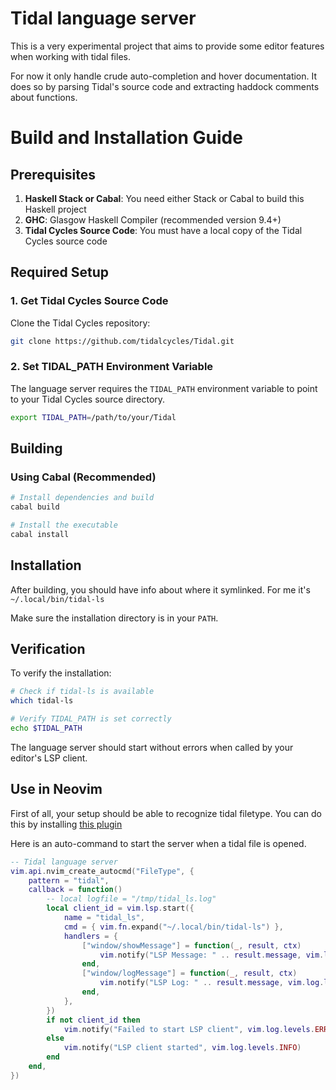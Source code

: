 # Tidal language server

This is a very experimental project that aims to provide some editor features
when working with tidal files.

For now it only handle crude auto-completion and hover documentation. It does so
by parsing Tidal's source code and extracting haddock comments about functions.

# Build and Installation Guide

## Prerequisites

1. **Haskell Stack or Cabal**: You need either Stack or Cabal to build this Haskell project
2. **GHC**: Glasgow Haskell Compiler (recommended version 9.4+)
3. **Tidal Cycles Source Code**: You must have a local copy of the Tidal Cycles source code

## Required Setup

### 1. Get Tidal Cycles Source Code

Clone the Tidal Cycles repository:

```bash
git clone https://github.com/tidalcycles/Tidal.git
```

### 2. Set TIDAL_PATH Environment Variable

The language server requires the `TIDAL_PATH` environment variable to point to your Tidal Cycles source directory.

```bash
export TIDAL_PATH=/path/to/your/Tidal
```

## Building

### Using Cabal (Recommended)

```bash
# Install dependencies and build
cabal build

# Install the executable
cabal install
```

## Installation

After building, you should have info about where it symlinked.
For me it's `~/.local/bin/tidal-ls`

Make sure the installation directory is in your `PATH`.

## Verification

To verify the installation:

```bash
# Check if tidal-ls is available
which tidal-ls

# Verify TIDAL_PATH is set correctly
echo $TIDAL_PATH
```

The language server should start without errors when called by your editor's LSP client.

## Use in Neovim 

First of all, your setup should be able to recognize tidal filetype. You can do
this by installing [this plugin](https://github.com/tidalcycles/vim-tidal)

Here is an auto-command to start the server when a tidal file is opened.

```lua
-- Tidal language server
vim.api.nvim_create_autocmd("FileType", {
	pattern = "tidal",
	callback = function()
		-- local logfile = "/tmp/tidal_ls.log"
		local client_id = vim.lsp.start({
			name = "tidal_ls",
			cmd = { vim.fn.expand("~/.local/bin/tidal-ls") },
			handlers = {
				["window/showMessage"] = function(_, result, ctx)
					vim.notify("LSP Message: " .. result.message, vim.log.levels.INFO, { title = "Tidal LSP" })
				end,
				["window/logMessage"] = function(_, result, ctx)
					vim.notify("LSP Log: " .. result.message, vim.log.levels.DEBUG, { title = "Tidal LSP Log" })
				end,
			},
		})
		if not client_id then
			vim.notify("Failed to start LSP client", vim.log.levels.ERROR)
		else
			vim.notify("LSP client started", vim.log.levels.INFO)
		end
	end,
})
```

